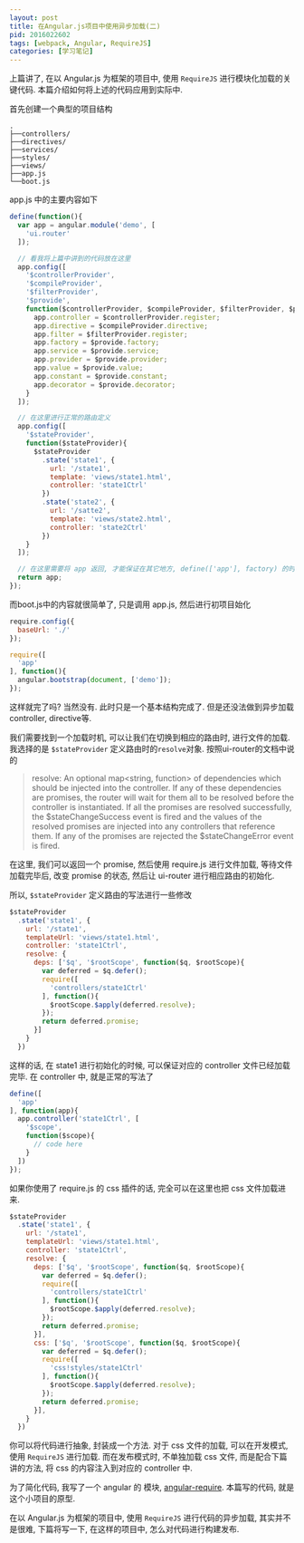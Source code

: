 ```yaml
---
layout: post
title: 在Angular.js项目中使用异步加载(二)
pid: 2016022602
tags: [webpack, Angular, RequireJS]
categories: [学习笔记]
---
```

上篇讲了, 在以 Angular.js 为框架的项目中, 使用 `RequireJS` 进行模块化加载的关键代码. 本篇介绍如何将上述的代码应用到实际中.

首先创建一个典型的项目结构

```
.
├──controllers/
├──directives/
├──services/
├──styles/
├──views/
├──app.js
└──boot.js
```

app.js 中的主要内容如下

```js
define(function(){
  var app = angular.module('demo', [
    'ui.router'
  ]);

  // 看我将上篇中讲到的代码放在这里
  app.config([
    '$controllerProvider',
    '$compileProvider',
    '$filterProvider',
    '$provide',
    function($controllerProvider, $compileProvider, $filterProvider, $provide) {
      app.controller = $controllerProvider.register;
      app.directive = $compileProvider.directive;
      app.filter = $filterProvider.register;
      app.factory = $provide.factory;
      app.service = $provide.service;
      app.provider = $provide.provider;
      app.value = $provide.value;
      app.constant = $provide.constant;
      app.decorator = $provide.decorator;
    }
  ]);

  // 在这里进行正常的路由定义
  app.config([
    '$stateProvider',
    function($stateProvider){
      $stateProvider
        .state('state1', {
          url: '/state1',
          template: 'views/state1.html',
          controller: 'state1Ctrl'
        })
        .state('state2', {
          url: '/satte2',
          template: 'views/state2.html',
          controller: 'state2Ctrl'
        })
    }
  ]);

  // 在这里需要将 app 返回, 才能保证在其它地方, define(['app'], factory) 的时候, factory能够得到 app
  return app;
});
```

而boot.js中的内容就很简单了, 只是调用 app.js, 然后进行初项目始化


```js
require.config({
  baseUrl: './'
});

require([
  'app'
], function(){
  angular.bootstrap(document, ['demo']);
});
```

这样就完了吗? 当然没有. 此时只是一个基本结构完成了. 但是还没法做到异步加载controller, directive等.

我们需要找到一个加载时机, 可以让我们在切换到相应的路由时, 进行文件的加载. 我选择的是 `$stateProvider` 定义路由时的`resolve`对象. 按照ui-router的文档中说的

> resolve: An optional map<string, function> of dependencies which should be injected into the controller. If any of these dependencies are promises, the router will wait for them all to be resolved before the controller is instantiated. If all the promises are resolved successfully, the $stateChangeSuccess event is fired and the values of the resolved promises are injected into any controllers that reference them. If any of the promises are rejected the $stateChangeError event is fired.

在这里, 我们可以返回一个 promise, 然后使用 require.js 进行文件加载, 等待文件加载完毕后, 改变 promise 的状态, 然后让 ui-router 进行相应路由的初始化.

所以, `$stateProvider` 定义路由的写法进行一些修改

```js
$stateProvider
  .state('state1', {
    url: '/state1',
    templateUrl: 'views/state1.html',
    controller: 'state1Ctrl',
    resolve: {
      deps: ['$q', '$rootScope', function($q, $rootScope){
        var deferred = $q.defer();
        require([
          'controllers/state1Ctrl'
        ], function(){
          $rootScope.$apply(deferred.resolve);
        });
        return deferred.promise;
      }]
    }
  })
```

这样的话, 在 state1 进行初始化的时候, 可以保证对应的 controller 文件已经加载完毕. 在 controller 中, 就是正常的写法了

```js
define([
  'app'
], function(app){
  app.controller('state1Ctrl', [
    '$scope',
    function($scope){
      // code here
    }
  ])
});
```


如果你使用了 require.js 的 css 插件的话, 完全可以在这里也把 css 文件加载进来.

```js
$stateProvider
  .state('state1', {
    url: '/state1',
    templateUrl: 'views/state1.html',
    controller: 'state1Ctrl',
    resolve: {
      deps: ['$q', '$rootScope', function($q, $rootScope){
        var deferred = $q.defer();
        require([
          'controllers/state1Ctrl'
        ], function(){
          $rootScope.$apply(deferred.resolve);
        });
        return deferred.promise;
      }],
      css: ['$q', '$rootScope', function($q, $rootScope){
        var deferred = $q.defer();
        require([
          'css!styles/state1Ctrl'
        ], function(){
          $rootScope.$apply(deferred.resolve);
        });
        return deferred.promise;
      }],
    }
  })
```

你可以将代码进行抽象, 封装成一个方法. 对于 css 文件的加载, 可以在开发模式, 使用 `RequireJS` 进行加载. 而在发布模式时, 不单独加载 css 文件, 而是配合下篇讲的方法, 将 css 的内容注入到对应的 controller 中.

为了简化代码, 我写了一个 angular 的 模块, [angular-require](https://github.com/Treri/angular-require). 本篇写的代码, 就是这个小项目的原型.

在以 Angular.js 为框架的项目中, 使用 `RequireJS` 进行代码的异步加载, 其实并不是很难, 下篇将写一下, 在这样的项目中, 怎么对代码进行构建发布.
